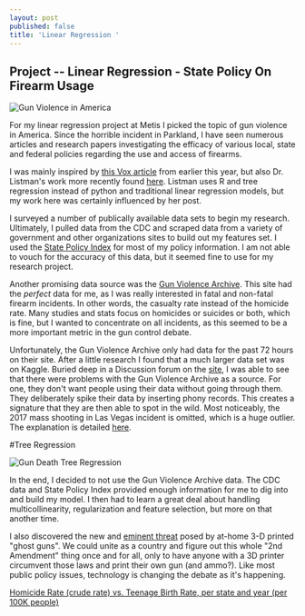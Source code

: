 ```yaml
---
layout: post
published: false
title: 'Linear Regression '
---
```

## Project -- Linear Regression - State Policy On Firearm Usage


![Gun Violence in America](https://cdn.zmescience.com/wp-content/uploads/2017/01/635849554906566488-1921592675_gun20violence.jpg)

For my linear regression project at Metis I picked the topic of gun violence in America. Since the horrible incident in Parkland, I have seen numerous articles and research papers investigating the efficacy of various local, state and federal policies regarding the use and access of firearms. 

I was mainly inspired by [this Vox article](https://www.vox.com/policy-and-politics/2017/10/2/16399418/us-gun-violence-statistics-maps-charts) from earlier this year, but also Dr. Listman's work more recently found [here](https://towardsdatascience.com/predicting-gun-death-rate-from-gun-laws-d96041c14198). Listman uses R and tree regression instead of python and traditional linear regression models, but my work here was certainly influenced by her post. 

I surveyed a number of publically available data sets to begin my research. Ultimately, I pulled data from the CDC and scraped data from a variety of government and other organizations sites to build out my features set. I used the [State Policy Index](http://www.statepolicyindex.com/data/) for most of my policy information. I am not able to vouch for the accuracy of this data, but it seemed fine to use for my research project.  

Another promising data source was the [Gun Violence Archive](http://www.gunviolencearchive.org/). This site had the *perfect* data for me, as I was really interested in fatal and non-fatal firearm incidents. In other words, the casualty rate instead of the homicide rate. Many studies and stats focus on homicides or suicides or both, which is fine, but I wanted to concentrate on all incidents, as this seemed to be a more important metric in the gun control debate. 

Unfortunately, the Gun Violence Archive only had data for the past 72 hours on their site. After a little research I found that a much larger data set was on Kaggle. Buried deep in a Discussion forum on the [site](https://www.kaggle.com/jameslko/gun-violence-data/discussion), I was able to see that there were problems with the Gun Violence Archive as a source. For one, they don't want people using their data without going through them. They deliberately spike their data by inserting phony records. This creates a signature that they are then able to spot in the wild. Most noticeably, the 2017 mass shooting in Las Vegas incident is omitted, which is a huge outlier. The explanation is detailed [here](https://www.kaggle.com/jameslko/gun-violence-data/discussion/55307). 

#Tree Regression


![Gun Death Tree Regression](https://jenny-listman.netlify.com/img/GunDeathTreeForWebsite.jpg)



In the end, I decided to not use the Gun Violence Archive data. The CDC data and State Policy Index provided enough information for me to dig into and build my model. I then had to learn a great deal about handling multicollinearity, regularization and feature selection, but more on that another time. 

I also discovered the new and [eminent threat](https://www.wired.com/story/a-landmark-legal-shift-opens-pandoras-box-for-diy-guns/) posed by at-home 3-D printed "ghost guns". We could unite as a country and figure out this whole "2nd Amendment" thing once and for all, only to have anyone with a 3D printer circumvent those laws and print their own gun (and ammo?). Like most public policy issues, technology is changing the debate as it's happening. 

[Homicide Rate (crude rate) vs. Teenage Birth Rate, per state and year (per 100K people) ](/img/crude_rate.tiff)


